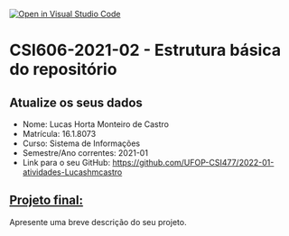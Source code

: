 [![Open in Visual Studio Code](https://classroom.github.com/assets/open-in-vscode-c66648af7eb3fe8bc4f294546bfd86ef473780cde1dea487d3c4ff354943c9ae.svg)](https://classroom.github.com/online_ide?assignment_repo_id=8281451&assignment_repo_type=AssignmentRepo)
# **CSI606-2021-02 - Estrutura básica do repositório**

## Atualize os seus dados

- Nome: Lucas Horta Monteiro de Castro
- Matrícula: 16.1.8073
- Curso: Sistema de Informações
- Semestre/Ano correntes: 2021-01
- Link para o seu GitHub: https://github.com/UFOP-CSI477/2022-01-atividades-Lucashmcastro

## [Projeto final:](./Projeto/README.md)

Apresente uma breve descrição do seu projeto.
